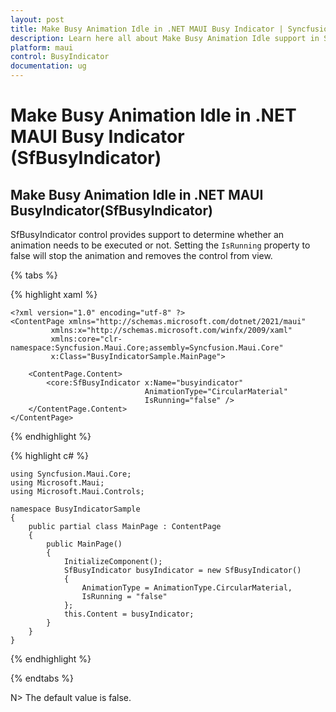 ```yaml
---
layout: post
title: Make Busy Animation Idle in .NET MAUI Busy Indicator | Syncfusion
description: Learn here all about Make Busy Animation Idle support in Syncfusion .NET MAUI Busy Indicator (SfBusyIndicator) control and more.
platform: maui
control: BusyIndicator
documentation: ug
---
```

# Make Busy Animation Idle in .NET MAUI Busy Indicator (SfBusyIndicator)

## Make Busy Animation Idle in .NET MAUI BusyIndicator(SfBusyIndicator)

SfBusyIndicator control provides support to determine whether an animation needs to be executed or not. Setting the `IsRunning` property to false will stop the animation and removes the control from view.

{% tabs %}

{% highlight xaml %}

    <?xml version="1.0" encoding="utf-8" ?>
    <ContentPage xmlns="http://schemas.microsoft.com/dotnet/2021/maui"
             xmlns:x="http://schemas.microsoft.com/winfx/2009/xaml"
             xmlns:core="clr-namespace:Syncfusion.Maui.Core;assembly=Syncfusion.Maui.Core"
             x:Class="BusyIndicatorSample.MainPage">

        <ContentPage.Content>
            <core:SfBusyIndicator x:Name="busyindicator"
                                  AnimationType="CircularMaterial"
                                  IsRunning="false" />
        </ContentPage.Content>
    </ContentPage>

	
{% endhighlight %}

{% highlight c# %}

    using Syncfusion.Maui.Core;
    using Microsoft.Maui;
    using Microsoft.Maui.Controls;

    namespace BusyIndicatorSample
    {
        public partial class MainPage : ContentPage
        {
            public MainPage()
            {
                InitializeComponent();
                SfBusyIndicator busyIndicator = new SfBusyIndicator()
                {
                    AnimationType = AnimationType.CircularMaterial,                    
                    IsRunning = "false"                    
                };
                this.Content = busyIndicator;
            }
        }
    }
	
{% endhighlight %}

{% endtabs %}

N>  The default value is false.


